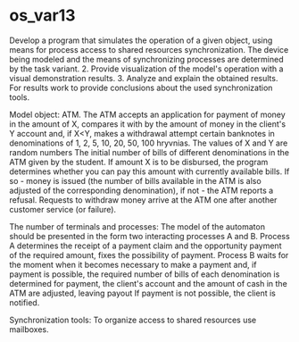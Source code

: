 # os_var13
Develop a program that simulates the operation of a given object, using means for process access to shared resources 
synchronization. The device being modeled and the means of synchronizing processes are determined by the task variant.
2. Provide visualization of the model's operation with a visual demonstration results.
3. Analyze and explain the obtained results. For results work to provide conclusions about the used synchronization tools.

Model object: ATM.
The ATM accepts an application for payment of money in the amount of X, compares it with 
by the amount of money in the client's Y account and, if X<Y, makes a withdrawal attempt 
certain banknotes in denominations of 1, 2, 5, 10, 20, 50, 100 hryvnias. The values of X and Y are
random numbers The initial number of bills of different denominations in the ATM 
given by the student. If amount X is to be disbursed, the program determines whether 
you can pay this amount with currently available bills. If so -
money is issued (the number of bills available in the ATM is also adjusted 
of the corresponding denomination), if not - the ATM reports a refusal.
Requests to withdraw money arrive at the ATM one after another 
customer service (or failure).

The number of terminals and processes: The model of the automaton should be presented in the form 
two interacting processes A and B.
Process A determines the receipt of a payment claim and the opportunity 
payment of the required amount, fixes the possibility of payment.
Process B waits for the moment when it becomes necessary to make a payment and, if 
payment is possible, the required number of bills of each denomination is determined
for payment, the client's account and the amount of cash in the ATM are adjusted, leaving 
payout If payment is not possible, the client is notified.

Synchronization tools: To organize access to shared resources use mailboxes.
